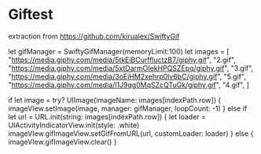 # Giftest

extraction from  https://github.com/kirualex/SwiftyGif

let gifManager = SwiftyGifManager(memoryLimit:100)
let images = [
    "https://media.giphy.com/media/5tkEiBCurffluctzB7/giphy.gif",
    "2.gif",
    "https://media.giphy.com/media/5xtDarmOIekHPQSZEpq/giphy.gif",
    "3.gif",
    "https://media.giphy.com/media/3oEjHM2xehrp0lv6bC/giphy.gif",
    "5.gif",
    "https://media.giphy.com/media/l1J9qg0MqSZcQTuGk/giphy.gif",
    "4.gif",
]

if let image = try? UIImage(imageName: images[indexPath.row]) {
    imageVIew.setImage(image, manager: gifManager, loopCount: -1)
} else if let url = URL.init(string: images[indexPath.row]) {
    let loader = UIActivityIndicatorView.init(style: .white)
    imageVIew.gifImageView.setGifFromURL(url, customLoader: loader)
} else {
    imageVIew.gifImageView.clear()
}
